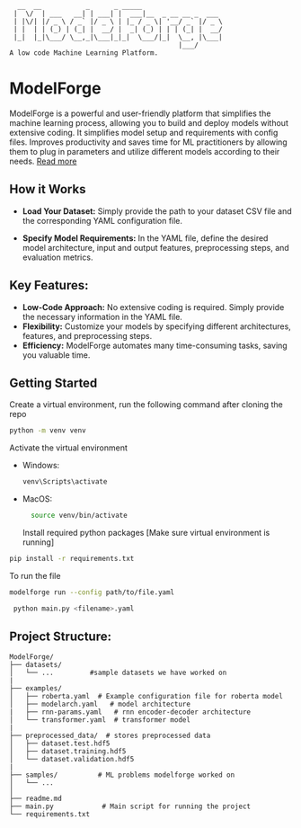 ```
  __  __           _      _ _____
 |  \/  | ___   __| | ___| |  ___|__  _ __ __ _  ___
 | |\/| |/ _ \ / _` |/ _ \ | |_ / _ \| '__/ _` |/ _ \
 | |  | | (_) | (_| |  __/ |  _| (_) | | | (_| |  __/
 |_|  |_|\___/ \__,_|\___|_|_|  \___/|_|  \__, |\___|
                                          |___/
A low code Machine Learning Platform.
```

# ModelForge

ModelForge is a powerful and user-friendly platform that simplifies the machine learning process, allowing you to build and deploy models without extensive coding. It simplifies model setup and requirements with config files. Improves productivity and saves time for ML practitioners by allowing them to plug in parameters and utilize different models according to their needs. [Read more](https://homebrew.hsp-ec.xyz/posts/tilde-3.0-modelforge/)

## How it Works

- **Load Your Dataset:** Simply provide the path to your dataset CSV file and the corresponding YAML configuration file.

- **Specify Model Requirements:** In the YAML file, define the desired model architecture, input and output features, preprocessing steps, and evaluation metrics.

## Key Features:

- **Low-Code Approach:** No extensive coding is required. Simply provide the necessary information in the YAML file.
- **Flexibility:** Customize your models by specifying different architectures, features, and preprocessing steps.
- **Efficiency:** ModelForge automates many time-consuming tasks, saving you valuable time.

## Getting Started

Create a virtual environment, run the following command after cloning the repo

```bash
python -m venv venv
```

Activate the virtual environment

- Windows:
  ```bash
  venv\Scripts\activate
  ```
- MacOS:
  ```bash
    source venv/bin/activate
  ```
  Install required python packages [Make sure virtual environment is running]

```bash
pip install -r requirements.txt
```

To run the file

```bash
modelforge run --config path/to/file.yaml
```

```bash
 python main.py <filename>.yaml
```

## Project Structure:

```
ModelForge/
├── datasets/
│   └── ...         #sample datasets we have worked on
|
├── examples/
│   ├── roberta.yaml  # Example configuration file for roberta model
│   ├── modelarch.yaml   # model architecture
|   ├── rnn-params.yaml   # rnn encoder-decoder architecture
│   └── transformer.yaml  # transformer model
|
├── preprocessed_data/  # stores preprocessed data
│   ├── dataset.test.hdf5
│   ├── dataset.training.hdf5
│   └── dataset.validation.hdf5
|
├── samples/          # ML problems modelforge worked on
│   └── ...
│
├── readme.md
├── main.py            # Main script for running the project
└── requirements.txt
```
